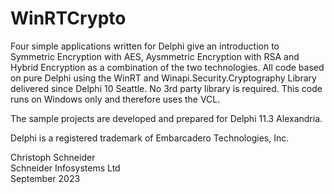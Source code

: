 # WinRTCrypto
Four simple applications written for Delphi give an introduction to Symmetric Encryption with AES, Aysmmetric Encryption with RSA and Hybrid Encryption as a combination of the two technologies. 
All code based on pure Delphi using the WinRT and Winapi.Security.Cryptography Library delivered since Delphi 10 Seattle. 
No 3rd party library is required. 
This code runs on Windows only and therefore uses the VCL.

The sample projects are developed and prepared for Delphi 11.3 Alexandria.

Delphi is a registered trademark of Embarcadero Technologies, Inc.

Christoph Schneider<br>
Schneider Infosystems Ltd<br> 
September 2023
